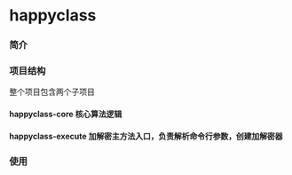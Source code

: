 # happyclass
### 简介
### 项目结构
整个项目包含两个子项目
#### happyclass-core 核心算法逻辑
#### happyclass-execute 加解密主方法入口，负责解析命令行参数，创建加解密器
### 使用
